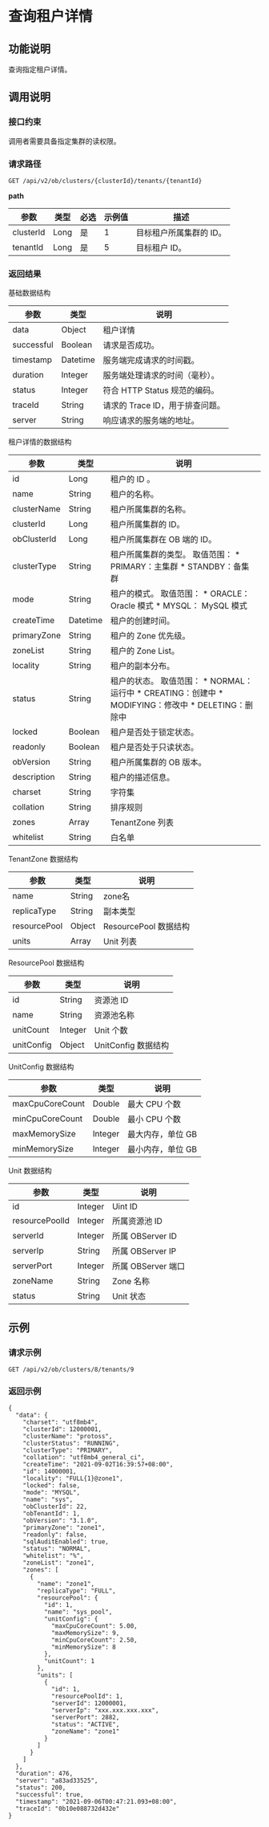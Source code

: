 查询租户详情 
===========================



功能说明 
-------------------------

查询指定租户详情。

调用说明 
-------------------------

### 接口约束 

调用者需要具备指定集群的读权限。

### 请求路径 

`GET /api/v2/ob/clusters/{clusterId}/tenants/{tenantId}`

**path** 


|    参数     |  类型  | 必选 | 示例值 |      描述       |
|-----------|------|----|-----|---------------|
| clusterld | Long | 是  | 1   | 目标租户所属集群的 ID。 |
| tenantId  | Long | 是  | 5   | 目标租户 ID。      |



### 返回结果 

基础数据结构


|     参数     |    类型    |          说明           |
|------------|----------|-----------------------|
| data       | Object   | 租户详情                  |
| successful | Boolean  | 请求是否成功。               |
| timestamp  | Datetime | 服务端完成请求的时间戳。          |
| duration   | Integer  | 服务端处理请求的时间（毫秒）。       |
| status     | Integer  | 符合 HTTP Status 规范的编码。 |
| traceId    | String   | 请求的 Trace ID，用于排查问题。  |
| server     | String   | 响应请求的服务端的地址。          |



租户详情的数据结构


|     参数      |    类型    |                                                                                                                                                说明                                                                                                                                                |
|-------------|----------|--------------------------------------------------------------------------------------------------------------------------------------------------------------------------------------------------------------------------------------------------------------------------------------------------|
| id          | Long     | 租户的 ID 。                                                                                                                                                                                                                                                                                         |
| name        | String   | 租户的名称。                                                                                                                                                                                                                                                                                           |
| clusterName | String   | 租户所属集群的名称。                                                                                                                                                                                                                                                                                       |
| clusterId   | Long     | 租户所属集群的 ID。                                                                                                                                                                                                                                                                                      |
| obClusterId | Long     | 租户所属集群在 OB 端的 ID。                                                                                                                                                                                                                                                                                |
| clusterType | String   | 租户所属集群的类型。 取值范围： * PRIMARY：主集群   * STANDBY：备集群                                                                                                                                |
| mode        | String   | 租户的模式。 取值范围： * ORACLE： Oracle 模式   * MYSQL： MySQL 模式                                                                                                                          |
| createTime  | Datetime | 租户的创建时间。                                                                                                                                                                                                                                                                                         |
| primaryZone | String   | 租户的 Zone 优先级。                                                                                                                                                                                                                                                                                    |
| zoneList    | String   | 租户的 Zone List。                                                                                                                                                                                                                                                                                   |
| locality    | String   | 租户的副本分布。                                                                                                                                                                                                                                                                                         |
| status      | String   | 租户的状态。 取值范围： * NORMAL：运行中   * CREATING：创建中    <!-- --> * MODIFYING：修改中   * DELETING：删除中    |
| locked      | Boolean  | 租户是否处于锁定状态。                                                                                                                                                                                                                                                                                      |
| readonly    | Boolean  | 租户是否处于只读状态。                                                                                                                                                                                                                                                                                      |
| obVersion   | String   | 租户所属集群的 OB 版本。                                                                                                                                                                                                                                                                                   |
| description | String   | 租户的描述信息。                                                                                                                                                                                                                                                                                         |
| charset     | String   | 字符集                                                                                                                                                                                                                                                                                              |
| collation   | String   | 排序规则                                                                                                                                                                                                                                                                                             |
| zones       | Array    | TenantZone 列表                                                                                                                                                                                                                                                                                    |
| whitelist   | String   | 白名单                                                                                                                                                                                                                                                                                              |



TenantZone 数据结构


|      参数      |   类型   |        说明         |
|--------------|--------|-------------------|
| name         | String | zone名             |
| replicaType  | String | 副本类型              |
| resourcePool | Object | ResourcePool 数据结构 |
| units        | Array  | Unit 列表           |



ResourcePool 数据结构


|     参数     |   类型    |       说明        |
|------------|---------|-----------------|
| id         | String  | 资源池 ID          |
| name       | String  | 资源池名称           |
| unitCount  | Integer | Unit 个数         |
| unitConfig | Object  | UnitConfig 数据结构 |



UnitConfig 数据结构


|       参数        |   类型    |     说明     |
|-----------------|---------|------------|
| maxCpuCoreCount | Double  | 最大 CPU 个数  |
| minCpuCoreCount | Double  | 最小 CPU 个数  |
| maxMemorySize   | Integer | 最大内存，单位 GB |
| minMemorySize   | Integer | 最小内存，单位 GB |



Unit 数据结构


|       参数       |   类型    |       说明       |
|----------------|---------|----------------|
| id             | Integer | Uint ID        |
| resourcePoolId | Integer | 所属资源池 ID       |
| serverId       | Integer | 所属 OBServer ID |
| serverIp       | String  | 所属 OBServer IP |
| serverPort     | Integer | 所属 OBServer 端口 |
| zoneName       | String  | Zone 名称        |
| status         | String  | Unit 状态        |



示例 
-----------------------

### 请求示例 

`GET /api/v2/ob/clusters/8/tenants/9`

### 返回示例 

```unknow
{
  "data": {
    "charset": "utf8mb4",
    "clusterId": 12000001,
    "clusterName": "protoss",
    "clusterStatus": "RUNNING",
    "clusterType": "PRIMARY",
    "collation": "utf8mb4_general_ci",
    "createTime": "2021-09-02T16:39:57+08:00",
    "id": 14000001,
    "locality": "FULL{1}@zone1",
    "locked": false,
    "mode": "MYSQL",
    "name": "sys",
    "obClusterId": 22,
    "obTenantId": 1,
    "obVersion": "3.1.0",
    "primaryZone": "zone1",
    "readonly": false,
    "sqlAuditEnabled": true,
    "status": "NORMAL",
    "whitelist": "%",
    "zoneList": "zone1",
    "zones": [
      {
        "name": "zone1",
        "replicaType": "FULL",
        "resourcePool": {
          "id": 1,
          "name": "sys_pool",
          "unitConfig": {
            "maxCpuCoreCount": 5.00,
            "maxMemorySize": 9,
            "minCpuCoreCount": 2.50,
            "minMemorySize": 8
          },
          "unitCount": 1
        },
        "units": [
          {
            "id": 1,
            "resourcePoolId": 1,
            "serverId": 12000001,
            "serverIp": "xxx.xxx.xxx.xxx",
            "serverPort": 2882,
            "status": "ACTIVE",
            "zoneName": "zone1"
          }
        ]
      }
    ]
  },
  "duration": 476,
  "server": "a83ad33525",
  "status": 200,
  "successful": true,
  "timestamp": "2021-09-06T00:47:21.093+08:00",
  "traceId": "0b10e088732d432e"
}
```



